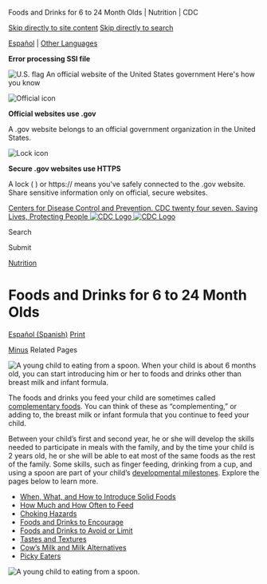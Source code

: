 





















Foods and Drinks for 6 to 24 Month Olds \| Nutrition \| CDC
 










 






 











 




[Skip directly to site content](#content)
[Skip directly to search](#headerSearch)


[Español](/spanish/) \| 
[Other Languages](https://wwwn.cdc.gov/pubs/other-languages/)

**Error processing SSI file**  



![U.S. flag](/TemplatePackage/4.0/assets/imgs/uswds/us_flag_small.png)
An official website of the United States government Here's how you know 



![Official icon](/TemplatePackage/4.0/assets/imgs/uswds/icon-dot-gov.svg)



**Official websites use .gov**


A .gov website belongs to an official government organization in the United States.







![Lock icon](/TemplatePackage/4.0/assets/imgs/uswds/icon-https.svg)



**Secure .gov websites use HTTPS**


A lock (  ) or https:// means you've safely connected to the .gov website. Share sensitive information only on official, secure websites.








 



[Centers for Disease Control and Prevention. CDC twenty four seven. Saving Lives, Protecting People
![CDC Logo](/TemplatePackage/4.0/assets/imgs/logo/logo-notext.svg)
![CDC Logo](/TemplatePackage/4.0/assets/imgs/logo/logo-notext.svg)](https://www.cdc.gov/)





Search









Submit


















 [Nutrition](/nutrition/php/about/index.html)










 











Foods and Drinks for 6 to 24 Month Olds
=======================================

 
[Español (Spanish)](/nutrition/infantandtoddlernutrition/foods-and-drinks/index-es.html) [Print](#print)



[Minus](#collapse_25696627fbc8c0807)
Related Pages




![A young child to eating from a spoon.](/nutrition/infantandtoddlernutrition/images/ITN-500px.jpg?_=95445 "6-to-24-months")
When your child is about 6 months old, you can start introducing him or her to foods and drinks other than breast milk and infant formula.


The foods and drinks you feed your child are sometimes called [complementary foods](/nutrition/infantandtoddlernutrition/definitions.html#complementaryfoods). You can think of these as “complementing,” or adding to, the breast milk or infant formula that you continue to feed your child.


Between your child’s first and second year, he or she will develop the skills needed to participate in meals with the family, and by the time your child is 2 years old, he or she will be able to eat most of the same foods as the rest of the family. Some skills, such as finger feeding, drinking from a cup, and using a spoon are part of your child’s [developmental milestones](/ncbddd/actearly/milestones/index.html). Explore the pages below to learn more.


* [When, What, and How to Introduce Solid Foods](/nutrition/infantandtoddlernutrition/foods-and-drinks/when-to-introduce-solid-foods.html)
* [How Much and How Often to Feed](/nutrition/infantandtoddlernutrition/foods-and-drinks/how-much-and-how-often.html)
* [Choking Hazards](/nutrition/infantandtoddlernutrition/foods-and-drinks/choking-hazards.html)
* [Foods and Drinks to Encourage](/nutrition/infantandtoddlernutrition/foods-and-drinks/foods-and-drinks-to-encourage.html)
* [Foods and Drinks to Avoid or Limit](/nutrition/infantandtoddlernutrition/foods-and-drinks/foods-and-drinks-to-limit.html)
* [Tastes and Textures](/nutrition/infantandtoddlernutrition/foods-and-drinks/tastes-and-textures.html)
* [Cow’s Milk and Milk Alternatives](/nutrition/infantandtoddlernutrition/foods-and-drinks/cows-milk-and-milk-alternatives.html)
* [Picky Eaters](/nutrition/infantandtoddlernutrition/foods-and-drinks/picky-eaters.html)


![A young child to eating from a spoon.](/nutrition/infantandtoddlernutrition/images/ITN-500px.jpg?_=95445 "6-to-24-months")


